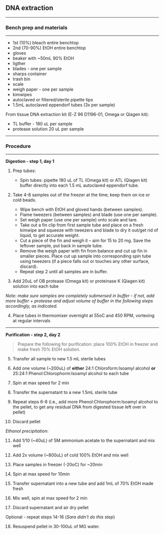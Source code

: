 ## DNA extraction

-----------------------------
### Bench prep and materials
-----------------------------

* 1st (10%) bleach entire benchtop
* 2nd (70-90%) EtOH entire benchtop
* gloves
* beaker with ~50mL 90% EtOH
* ligther
* blades - one per sample
* sharps container
* trash bin
* scale
* weigh paper - one per sample
* kimwipes
* autoclaved or filtered/sterile pipette tips
* 1.5mL autoclaved eppendorf tubes (3x per sample)

From tissue DNA extraction kit (E-Z 96 D1196-01, Omega or Qiagen kit):

* TL buffer - 180 uL per sample
* protease solution 20 uL per sample

--------------------------
### Procedure
------------------------

**Digestion - step 1, day 1**

1.	Prep tubes:
     * Spin tubes: pipette 180 uL of TL (Omega kit) or ATL (Qiagen kit) buffer directly into each 1.5 mL autoclaved eppendorf tube.

2.	Take 4-8 samples out of the freezer at the time; keep them on ice or cold beads.

     * Wipe bench with EtOH and gloved hands (between samples).
     * Flame tweezers (between samples) and blade (use one per sample).
     * Set weigh paper (use one per sample) onto scale and tare.
     * Take out a fin clip from first sample tube and place on a fresh kimwipe and squeeze with tweezers and blade to dry it out/get rid of liquid, to get accurate weight.
     * Cut a piece of the fin and weigh it – aim for 15 to 20 mg. Save the leftover sample, put back in sample tube.
     * Remove the weigh paper with fin from balance and cut up fin in smaller pieces. Place cut up sample into corresponding spin tube using tweezers (if a piece falls out or touches any other surface, discard).
     * Repeat step 2 until all samples are in buffer.

3.	Add 20uL of OB protease (Omega kit) or proteinase K (Qiagen kit) solution into each tube

*Note: make sure samples are completely submersed in buffer - if not, add more buffer + protease and adjust volume of buffer in the following steps accordingly, as indicated.*

4.	Place tubes in thermomixer overnight at 55oC and 450 RPM, vortexing at regular intervals
--------------------------------------

**Purification - step 2, day 2**

> Prepare the following for purification: place 100% EtOH in freezer and make fresh 70% EtOH solution.

5. Transfer all sample to new 1.5 mL sterile tubes

6. Add one volume (~200uL) of **either** 24:1 Chloroform:Isoamyl alcohol **or** 25:24:1 Phenol:Chlorophorm:Isoamyl alcohol to each tube

7. Spin at max speed for 2 min

8. Transfer the supernatant to a new 1.5mL sterile tube

9. Repeat steps 6-8 (i.e., add more Phenol:Chlorophorm:Isoamyl alcohol to the pellet, to get any residual DNA from digested tissue left over in pellet)

10. Discard pellet

*Ethanol precipitation*:

11. Add 1/10 (~40uL) of 5M ammonium acetate to the supernatant and mix well

12. Add 2x volume (~800uL) of cold 100% EtOH and mix well

13. Place samples in freezer (-20oC) for ~20min

14. Spin at max speed for 10min

15. Transfer supernatant into a new tube and add 1mL of 70% EtOH made fresh

16. Mix well, spin at max speed for 2 min

17. Discard supernatant and air dry pellet

Optional - repeat steps 14-16 (*Sara didn't do this step*)

18. Resuspend pellet in 30-100uL of MG water.

